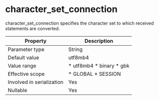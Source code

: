 character_set_connection 
=============================================

character_set_connection specifies the character set to which received statements are converted. 


|       **Property**        |                                                                   **Description**                                                                   |
|---------------------------|-----------------------------------------------------------------------------------------------------------------------------------------------------|
| Parameter type            | String                                                                                                                                              |
| Default value             | utf8mb4                                                                                                                                             |
| Value range               | * utf8mb4   * binary   * gbk    |
| Effective scope           | * GLOBAL   * SESSION                                             |
| Involved in serialization | Yes                                                                                                                                                 |
| Nullable                  | Yes                                                                                                                                                 |



